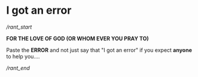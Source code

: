 # I got an error

_/rant\_start_

**FOR THE LOVE OF GOD (OR WHOM EVER YOU PRAY TO)**

Paste the **ERROR** and not just say that "I got an error" if you expect **anyone** to help you....

_/rant\_end_
